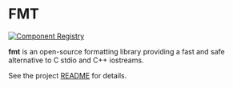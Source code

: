  # FMT
 
 [![Component Registry](https://components.espressif.com/components/espressif/fmt/badge.svg)](https://components.espressif.com/components/espressif/fmt)
 
**fmt** is an open-source formatting library providing a fast and safe
alternative to C stdio and C++ iostreams.

See the project [README](https://github.com/fmtlib/fmt/blob/master/README.md) for details.


